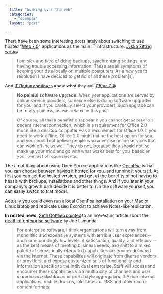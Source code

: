 ```yaml
---
  title: "Working over the web"
  categories: 
    - "openpsa"
  layout: "post"

---
```

There have been some interesting posts lately about switching to use hosted "[Web 2.0][2]" applications as the main IT infrastructure. [Jukka Zitting writes][3]:

> I am sick and tired of doing backups, synchronizing settings, and having trouble accessing information. These are all symptoms of keeping your data locally on multiple computers. As a new year’s resolution I have decided to get rid of all these problem[s].

And [IT Redux continues][4] about what they call [Office 2.0][4]:

> __No painful software upgrade.__
When your applications are served by online service providers, someone else is doing software upgrades for you, and if you carefully select your providers, such upgrade can be totally painless, as was related in this post.

> Of course, all these benefits disappear if you cannot get access to a decent Internet connection, which is a requirement for Office 2.0, much like a desktop computer was a requirement for Office 1.0. If you need to work offline, Office 2.0 might not be the best option for you, and you should not believe people who advertise online services that can work offline as well. They do not, because they should not, so make up your mind and go with what works best for you, based on your own set of requirements.

The great thing about using Open Source applications like [OpenPsa][1] is that you can choose between having it hosted for you, and running it yourself. At first you can get the hosted version, and get all the benefits of not having to hassle with backups, installations and other things. And if you later in your company's growth path decide it is better to run the software yourself, you can easily switch to that model.

Actually you could even run a local OpenPsa installation on your Mac or Linux laptop and replicate using [Exorcist][5] to achieve Notes-like replication.

__In related news__, [Seth Gottlieb pointed][6] to an interesting article about the [death of enterprise software][7] by Joe Lamantia:

> For enterprise software, I think organizations will turn away from monolithic and expensive systems with terrible user experiences -- and correspondingly low levels of satisfaction, quality, and efficacy -- as the best means of meeting business needs, and shift to a mixed palette of semantically integrated capabilities or services delivered via the Internet. These capabilities will originate from diverse vendors or providers, and expose customized sets of functionality and information specific to the individual enterprise. Staff will access and encounter these capabilities via a multiplicity of channels and user experiences; dashboard or portal style aggregators, RIA rich internet applications, mobile devices, interfaces for RSS and other micro-content formats.

[1]: http://www.openpsa.org/
[2]: http://www.oreillynet.com/pub/a/oreilly/tim/news/2005/09/30/what-is-web-20.html
[3]: http://jukkaz.wordpress.com/2006/01/01/network-is-the-computer/
[4]: http://itredux.com/blog/2006/01/16/rationale-for-office-20/
[5]: http://www.midgard-project.org/midcom-permalink-8d125757a16d36c7cde202561554d21c
[6]: http://contenthere.blogspot.com/2006/01/two-very-good-posts-on-death-of.html
[7]: http://www.joelamantia.com/blog/archives/ideas/enterprise_soft.html
